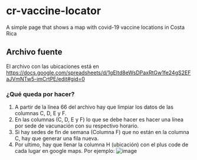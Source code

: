 # cr-vaccine-locator
A simple page that shows a map with covid-19 vaccine locations in Costa Rica

## Archivo fuente
El archivo con las ubicaciones está en https://docs.google.com/spreadsheets/d/1gEItd8eWsDPaxRtGw1fe24gS2EFaJVmNTw5-imCrtPE/edit#gid=0

### ¿Qué queda por hacer?
1. A partir de la línea 66 del archivo hay que limpiar los datos de las columnas C, D, E y F.
2. En las columnas (C, D, E y F) lo que se debe hacer es hacer una línea por sede de vacunación con su respectivo horario.
3. Si hay sedes de fin de semana (Columna F) que no están en la columna C, hay que generar una fila nueva.
4. Por ultimo, hay que llenar la columna H (ubicación) con el plus code de cada lugar en google maps. Por ejemplo:
![image](https://user-images.githubusercontent.com/23301538/126219758-ceaac7d0-9a28-4a81-9f29-9652d0219ea6.png)
 

